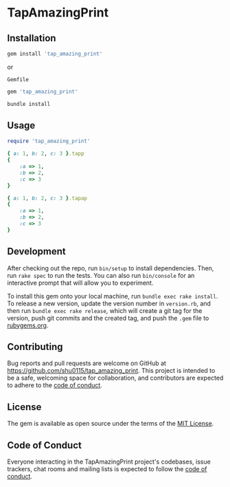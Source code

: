 # TapAmazingPrint

## Installation

```rb
gem install 'tap_amazing_print'
```

or

`Gemfile`

```rb
gem 'tap_amazing_print'
```

```rb
bundle install
```

## Usage

```rb
require 'tap_amazing_print'

{ a: 1, b: 2, c: 3 }.tapp
{
    :a => 1,
    :b => 2,
    :c => 3
}

{ a: 1, b: 2, c: 3 }.tapap
{
    :a => 1,
    :b => 2,
    :c => 3
}
```

## Development

After checking out the repo, run `bin/setup` to install dependencies. Then, run `rake spec` to run the tests. You can also run `bin/console` for an interactive prompt that will allow you to experiment.

To install this gem onto your local machine, run `bundle exec rake install`. To release a new version, update the version number in `version.rb`, and then run `bundle exec rake release`, which will create a git tag for the version, push git commits and the created tag, and push the `.gem` file to [rubygems.org](https://rubygems.org).

## Contributing

Bug reports and pull requests are welcome on GitHub at https://github.com/shu0115/tap_amazing_print. This project is intended to be a safe, welcoming space for collaboration, and contributors are expected to adhere to the [code of conduct](https://github.com/shu0115/tap_amazing_print/blob/master/CODE_OF_CONDUCT.md).

## License

The gem is available as open source under the terms of the [MIT License](https://opensource.org/licenses/MIT).

## Code of Conduct

Everyone interacting in the TapAmazingPrint project's codebases, issue trackers, chat rooms and mailing lists is expected to follow the [code of conduct](https://github.com/shu0115/tap_amazing_print/blob/master/CODE_OF_CONDUCT.md).
